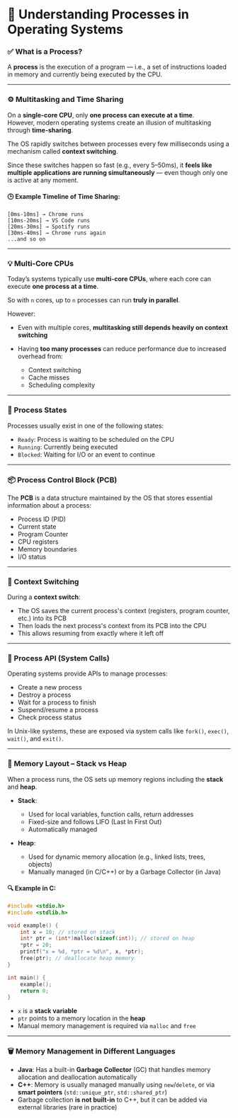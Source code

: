 
# 🧠 Understanding Processes in Operating Systems

### ✅ What is a Process?
A **process** is the execution of a program — i.e., a set of instructions loaded in memory and currently being executed by the CPU.

---

### ⚙️ Multitasking and Time Sharing

On a **single-core CPU**, only **one process can execute at a time**.  
However, modern operating systems create an illusion of multitasking through **time-sharing**.

The OS rapidly switches between processes every few milliseconds using a mechanism called **context switching**.

Since these switches happen so fast (e.g., every 5–50ms), it **feels like multiple applications are running simultaneously** — even though only one is active at any moment.

#### 🕒 Example Timeline of Time Sharing:

```text
[0ms-10ms] → Chrome runs
[10ms-20ms] → VS Code runs
[20ms-30ms] → Spotify runs
[30ms-40ms] → Chrome runs again
...and so on
````

---

### 💡 Multi-Core CPUs

Today’s systems typically use **multi-core CPUs**, where each core can execute **one process at a time**.

So with `n` cores, up to `n` processes can run **truly in parallel**.

However:

* Even with multiple cores, **multitasking still depends heavily on context switching**
* Having **too many processes** can reduce performance due to increased overhead from:

  * Context switching
  * Cache misses
  * Scheduling complexity

---

### 🔄 Process States

Processes usually exist in one of the following states:

* `Ready`: Process is waiting to be scheduled on the CPU
* `Running`: Currently being executed
* `Blocked`: Waiting for I/O or an event to continue

---

### 📦 Process Control Block (PCB)

The **PCB** is a data structure maintained by the OS that stores essential information about a process:

* Process ID (PID)
* Current state
* Program Counter
* CPU registers
* Memory boundaries
* I/O status

---

### 🧠 Context Switching

During a **context switch**:

* The OS saves the current process's context (registers, program counter, etc.) into its PCB
* Then loads the next process's context from its PCB into the CPU
* This allows resuming from exactly where it left off

---

### 🧰 Process API (System Calls)

Operating systems provide APIs to manage processes:

* Create a new process
* Destroy a process
* Wait for a process to finish
* Suspend/resume a process
* Check process status

In Unix-like systems, these are exposed via system calls like `fork()`, `exec()`, `wait()`, and `exit()`.

---

### 🧱 Memory Layout – Stack vs Heap

When a process runs, the OS sets up memory regions including the **stack** and **heap**.

* **Stack**:

  * Used for local variables, function calls, return addresses
  * Fixed-size and follows LIFO (Last In First Out)
  * Automatically managed

* **Heap**:

  * Used for dynamic memory allocation (e.g., linked lists, trees, objects)
  * Manually managed (in C/C++) or by a Garbage Collector (in Java)

#### 🔍 Example in C:

```c
#include <stdio.h>
#include <stdlib.h>

void example() {
    int x = 10; // stored on stack
    int* ptr = (int*)malloc(sizeof(int)); // stored on heap
    *ptr = 20;
    printf("x = %d, *ptr = %d\n", x, *ptr);
    free(ptr); // deallocate heap memory
}

int main() {
    example();
    return 0;
}
```

* `x` is a **stack variable**
* `ptr` points to a memory location in the **heap**
* Manual memory management is required via `malloc` and `free`

---

### 🗑️ Memory Management in Different Languages

* **Java**: Has a built-in **Garbage Collector** (GC) that handles memory allocation and deallocation automatically
* **C++**: Memory is usually managed manually using `new`/`delete`, or via **smart pointers** (`std::unique_ptr`, `std::shared_ptr`)
* Garbage collection **is not built-in** to C++, but it can be added via external libraries (rare in practice)
